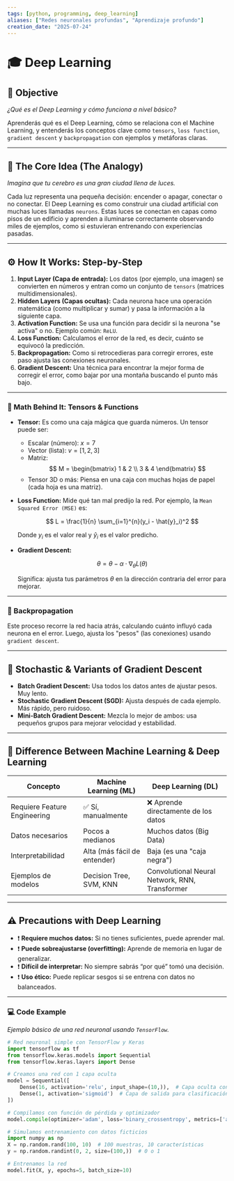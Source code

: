 ```yaml
---
tags: [python, programming, deep_learning]
aliases: ["Redes neuronales profundas", "Aprendizaje profundo"]
creation_date: "2025-07-24"
---
```


# 🎓 Deep Learning

## 🎯 Objective
*¿Qué es el Deep Learning y cómo funciona a nivel básico?*

Aprenderás qué es el Deep Learning, cómo se relaciona con el Machine Learning, y entenderás los conceptos clave como `tensors`, `loss function`, `gradient descent` y `backpropagation` con ejemplos y metáforas claras.

---

## 🧠 The Core Idea (The Analogy)
*Imagina que tu cerebro es una gran ciudad llena de luces.*

Cada luz representa una pequeña decisión: encender o apagar, conectar o no conectar. El Deep Learning es como construir una ciudad artificial con muchas luces llamadas `neurons`. Estas luces se conectan en capas como pisos de un edificio y aprenden a iluminarse correctamente observando miles de ejemplos, como si estuvieran entrenando con experiencias pasadas.

---

## ⚙️ How It Works: Step-by-Step

1. **Input Layer (Capa de entrada):** Los datos (por ejemplo, una imagen) se convierten en números y entran como un conjunto de `tensors` (matrices multidimensionales).
2. **Hidden Layers (Capas ocultas):** Cada neurona hace una operación matemática (como multiplicar y sumar) y pasa la información a la siguiente capa.
3. **Activation Function:** Se usa una función para decidir si la neurona "se activa" o no. Ejemplo común: `ReLU`.
4. **Loss Function:** Calculamos el error de la red, es decir, cuánto se equivocó la predicción.
5. **Backpropagation:** Como si retrocedieras para corregir errores, este paso ajusta las conexiones neuronales.
6. **Gradient Descent:** Una técnica para encontrar la mejor forma de corregir el error, como bajar por una montaña buscando el punto más bajo.

---

### 🧮 Math Behind It: Tensors & Functions

- **Tensor:** Es como una caja mágica que guarda números. Un tensor puede ser:
  - Escalar (número): $x = 7$
  - Vector (lista): $v = [1, 2, 3]$
  - Matriz: 
    $$
    M = \begin{bmatrix} 1 & 2 \\ 3 & 4 \end{bmatrix}
    $$
  - Tensor 3D o más: Piensa en una caja con muchas hojas de papel (cada hoja es una matriz).

- **Loss Function:** Mide qué tan mal predijo la red. Por ejemplo, la `Mean Squared Error (MSE)` es:
  
  $$
  L = \frac{1}{n} \sum_{i=1}^{n}(y_i - \hat{y}_i)^2
  $$

  Donde $y_i$ es el valor real y $\hat{y}_i$ es el valor predicho.

- **Gradient Descent:**

  $$ 
  \theta = \theta - \alpha \cdot \nabla_\theta L(\theta)
  $$

  Significa: ajusta tus parámetros $\theta$ en la dirección contraria del error para mejorar.

---

### 🔁 Backpropagation
Este proceso recorre la red hacia atrás, calculando cuánto influyó cada neurona en el error. Luego, ajusta los "pesos" (las conexiones) usando `gradient descent`.

---

## 🎲 Stochastic & Variants of Gradient Descent

- **Batch Gradient Descent:** Usa todos los datos antes de ajustar pesos. Muy lento.
- **Stochastic Gradient Descent (SGD):** Ajusta después de cada ejemplo. Más rápido, pero ruidoso.
- **Mini-Batch Gradient Descent:** Mezcla lo mejor de ambos: usa pequeños grupos para mejorar velocidad y estabilidad.

---

## 🤖 Difference Between Machine Learning & Deep Learning

| Concepto              | Machine Learning (ML)                   | Deep Learning (DL)                                  |
|-----------------------|-----------------------------------------|-----------------------------------------------------|
| Requiere Feature Engineering | ✅ Sí, manualmente                     | ❌ Aprende directamente de los datos                 |
| Datos necesarios       | Pocos a medianos                       | Muchos datos (Big Data)                            |
| Interpretabilidad      | Alta (más fácil de entender)           | Baja (es una "caja negra")                          |
| Ejemplos de modelos    | Decision Tree, SVM, KNN                | Convolutional Neural Network, RNN, Transformer      |

---

## ⚠️ Precautions with Deep Learning

- ❗ **Requiere muchos datos:** Si no tienes suficientes, puede aprender mal.
- ❗ **Puede sobreajustarse (overfitting):** Aprende de memoria en lugar de generalizar.
- ❗ **Difícil de interpretar:** No siempre sabrás “por qué” tomó una decisión.
- ❗ **Uso ético:** Puede replicar sesgos si se entrena con datos no balanceados.

---

### 💻 Code Example
*Ejemplo básico de una red neuronal usando `TensorFlow`.*

```python
# Red neuronal simple con TensorFlow y Keras
import tensorflow as tf
from tensorflow.keras.models import Sequential
from tensorflow.keras.layers import Dense

# Creamos una red con 1 capa oculta
model = Sequential([
    Dense(16, activation='relu', input_shape=(10,)),  # Capa oculta con 16 neuronas
    Dense(1, activation='sigmoid')  # Capa de salida para clasificación binaria
])

# Compilamos con función de pérdida y optimizador
model.compile(optimizer='adam', loss='binary_crossentropy', metrics=['accuracy'])

# Simulamos entrenamiento con datos ficticios
import numpy as np
X = np.random.rand(100, 10)  # 100 muestras, 10 características
y = np.random.randint(0, 2, size=(100,))  # 0 o 1

# Entrenamos la red
model.fit(X, y, epochs=5, batch_size=10)
